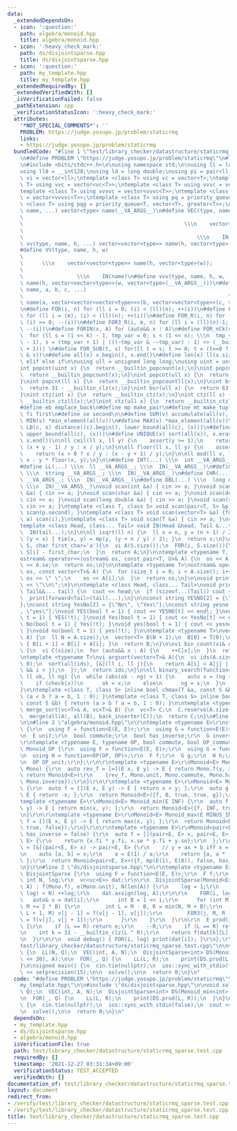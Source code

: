 ```yaml
---
data:
  _extendedDependsOn:
  - icon: ':question:'
    path: algebra/monoid.hpp
    title: algebra/monoid.hpp
  - icon: ':heavy_check_mark:'
    path: ds/disjointsparse.hpp
    title: ds/disjointsparse.hpp
  - icon: ':question:'
    path: my_template.hpp
    title: my_template.hpp
  _extendedRequiredBy: []
  _extendedVerifiedWith: []
  _isVerificationFailed: false
  _pathExtension: cpp
  _verificationStatusIcon: ':heavy_check_mark:'
  attributes:
    '*NOT_SPECIAL_COMMENTS*': ''
    PROBLEM: https://judge.yosupo.jp/problem/staticrmq
    links:
    - https://judge.yosupo.jp/problem/staticrmq
  bundledCode: "#line 1 \"test/library_checker/datastructure/staticrmq_sparse.test.cpp\"\
    \n#define PROBLEM \"https://judge.yosupo.jp/problem/staticrmq\"\n#line 2 \"my_template.hpp\"\
    \n#include <bits/stdc++.h>\n\nusing namespace std;\n\nusing ll = long long;\n\
    using ll8 = __int128;\nusing ld = long double;\nusing pi = pair<ll, ll>;\nusing\
    \ vi = vector<ll>;\ntemplate <class T> using vc = vector<T>;\ntemplate <class\
    \ T> using vvc = vector<vc<T>>;\ntemplate <class T> using vvvc = vector<vvc<T>>;\n\
    template <class T> using vvvvc = vector<vvvc<T>>;\ntemplate <class T> using vvvvvc\
    \ = vector<vvvvc<T>>;\ntemplate <class T> using pq = priority_queue<T>;\ntemplate\
    \ <class T> using pqg = priority_queue<T, vector<T>, greater<T>>;\n\n#define vec(type,\
    \ name, ...) vector<type> name(__VA_ARGS__)\n#define VEC(type, name, size)   \
    \                                                                            \
    \                                                   \\\n    vector<type> name(size);\
    \                                                                            \
    \                                                       \\\n    IN(name)\n#define\
    \ vv(type, name, h, ...) vector<vector<type>> name(h, vector<type>(__VA_ARGS__))\n\
    #define VV(type, name, h, w)                                                 \
    \                                                                            \
    \      \\\n    vector<vector<type>> name(h, vector<type>(w));                \
    \                                                                            \
    \                 \\\n    IN(name)\n#define vvv(type, name, h, w, ...) vector<vector<vector<type>>>\
    \ name(h, vector<vector<type>>(w, vector<type>(__VA_ARGS__)))\n#define vvvv(type,\
    \ name, a, b, c, ...)                                                        \
    \                                                                 \\\n    vector<vector<vector<vector<type>>>>\
    \ name(a, vector<vector<vector<type>>>(b, vector<vector<type>>(c, vector<type>(__VA_ARGS__))))\n\
    \n#define FOR(i, n) for (ll i = 0; (i) < (ll)(n); ++(i))\n#define FOR3(i, m, n)\
    \ for (ll i = (m); (i) < (ll)(n); ++(i))\n#define FOR_R(i, n) for (ll i = (ll)(n)-1;\
    \ (i) >= 0; --(i))\n#define FOR3_R(i, m, n) for (ll i = (ll)(n)-1; (i) >= (ll)(m);\
    \ --(i))\n#define FORIN(x, A) for (auto&& x : A)\n#define FOR_nCk(s, n, k) \\\n\
    \  for (ll s = (1 << k) - 1, tmp_var = 0; s < (1 << n); \\\n  tmp_var = s | (s\
    \ - 1), s = (tmp_var + 1) | (((~tmp_var & -~tmp_var) - 1) >> (__builtin_ctz(s)\
    \ + 1))) \n#define FOR_SUB(t, s) for(ll t = s; t >= 0; t = (t==0 ? -1 : (t - 1)\
    \ & s))\n#define all(x) x.begin(), x.end()\n#define len(x) ll(x.size())\n\n#define\
    \ elif else if\n\nusing ull = unsigned long long;\nusing uint = unsigned int;\n\
    int popcnt(uint x) {\n  return __builtin_popcount(x);\n}\nint popcnt(int x) {\n\
    \  return __builtin_popcount(x);\n}\nint popcnt(ull x) {\n  return __builtin_popcountll(x);\n\
    }\nint popcnt(ll x) {\n  return __builtin_popcountll(x);\n}\nint bsr(uint x) {\n\
    \  return 31 - __builtin_clz(x);\n}\nint bsr(ull x) {\n  return 63 - __builtin_clzll(x);\n\
    }\nint ctz(int x) {\n  return __builtin_ctz(x);\n}\nint ctz(ll x) {\n  return\
    \ __builtin_ctzll(x);\n}\nint ctz(ull x) {\n  return __builtin_ctzll(x);\n}\n\n\
    #define eb emplace_back\n#define mp make_pair\n#define mt make_tuple\n#define\
    \ fi first\n#define se second\n\n#define SUM(v) accumulate(all(v), 0LL)\n#define\
    \ MIN(v) *min_element(all(v))\n#define MAX(v) *max_element(all(v))\n\n#define\
    \ LB(c, x) distance((c).begin(), lower_bound(all(c), (x)))\n#define UB(c, x) distance((c).begin(),\
    \ upper_bound(all(c), (x)))\n#define UNIQUE(x) sort(all(x)), x.erase(unique(all(x)),\
    \ x.end())\n\nll ceil(ll x, ll y) {\n    assert(y >= 1);\n    return (x > 0 ?\
    \ (x + y - 1) / y : x / y);\n}\n\nll floor(ll x, ll y) {\n    assert(y >= 1);\n\
    \    return (x > 0 ? x / y : (x - y + 1) / y);\n}\n\nll mod(ll x, ll y) {\n  return\
    \ x - y * floor(x, y);\n}\n\n#define INT(...) \\\n  int __VA_ARGS__; \\\n  IN(__VA_ARGS__)\n\
    #define LL(...) \\\n  ll __VA_ARGS__; \\\n  IN(__VA_ARGS__)\n#define STR(...)\
    \ \\\n  string __VA_ARGS__; \\\n  IN(__VA_ARGS__)\n#define CHR(...) \\\n  char\
    \ __VA_ARGS__; \\\n  IN(__VA_ARGS__)\n#define DBL(...) \\\n  long double __VA_ARGS__;\
    \ \\\n  IN(__VA_ARGS__)\nvoid scan(int &a) { cin >> a; }\nvoid scan(long long\
    \ &a) { cin >> a; }\nvoid scan(char &a) { cin >> a; }\nvoid scan(double &a) {\
    \ cin >> a; }\nvoid scan(long double &a) { cin >> a; }\nvoid scan(string &a) {\
    \ cin >> a; }\ntemplate <class T, class S> void scan(pair<T, S> &p) { scan(p.first),\
    \ scan(p.second); }\ntemplate <class T> void scan(vector<T> &a) {for(auto &i :\
    \ a) scan(i);}\ntemplate <class T> void scan(T &a) { cin >> a; }\nvoid IN() {}\n\
    template <class Head, class... Tail> void IN(Head &head, Tail &...tail) {\n  scan(head);\n\
    \  IN(tail...);\n}\n\nll isqrt(ll n) {\n  ll x = n, y = (n + 1) / 2;\n  while\
    \ (y < x) { tie(x, y) = mp(y, (y + n / y) / 2); }\n  return x;\n}\n\nvi s_to_vi(string\
    \ S, char first_char='a'){\n  vi A(S.size());\n  FOR(i, S.size()){\n    A[i] =\
    \ S[i] - first_char;\n  }\n  return A;\n}\n\ntemplate <typename T, typename U>\n\
    ostream& operator<<(ostream& os, const pair<T, U>& A) {\n  os << A.fi << \" \"\
    \ << A.se;\n  return os;\n}\n\ntemplate <typename T>\nostream& operator<<(ostream&\
    \ os, const vector<T>& A) {\n  for (size_t i = 0; i < A.size(); i++) {\n    if(i)\
    \ os << \" \";\n    os << A[i];\n  }\n  return os;\n}\n\nvoid print() {\n  cout\
    \ << \"\\n\";\n}\n\ntemplate <class Head, class... Tail>\nvoid print(Head&& head,\
    \ Tail&&... tail) {\n  cout << head;\n  if (sizeof...(Tail)) cout << \" \";\n\
    \  print(forward<Tail>(tail)...);\n}\n\nconst string YESNO[2] = {\"NO\", \"YES\"\
    };\nconst string YesNo[2] = {\"No\", \"Yes\"};\nconst string yesno[2] = {\"no\"\
    , \"yes\"};\nvoid YES(bool t = 1) { cout << YESNO[t] << endl; }\nvoid NO(bool\
    \ t = 1) { YES(!t); }\nvoid Yes(bool t = 1) { cout << YesNo[t] << endl; }\nvoid\
    \ No(bool t = 1) { Yes(!t); }\nvoid yes(bool t = 1) { cout << yesno[t] << endl;\
    \ }\nvoid no(bool t = 1) { yes(!t); }\n\ntemplate <typename T>\nvector<T> cumsum(vector<T>\
    \ A) {\n  ll N = A.size();\n  vector<T> B(N + 1);\n  B[0] = T(0);\n  FOR(i, N)\
    \ { B[i + 1] = B[i] + A[i]; }\n  return B;\n}\n\nvi bin_count(vi& A, ll size)\
    \ {\n  vi C(size);\n  for (auto&& x : A) {\n    ++C[x];\n  }\n  return C;\n}\n\
    \ntemplate <typename T>\nvi argsort(vector<T>& A){\n  vi ids(A.size());\n  iota(all(ids),\
    \ 0);\n  sort(all(ids), [&](ll i, ll j){\n    return A[i] < A[j] || (A[i] == A[j]\
    \ && i < j);\n  });\n  return ids;\n}\n\nll binary_search(function<bool(ll)> check,\
    \ ll ok, ll ng) {\n  while (abs(ok - ng) > 1) {\n    auto x = (ng + ok) / 2;\n\
    \    if (check(x))\n      ok = x;\n    else\n      ng = x;\n  }\n  return ok;\n\
    }\n\ntemplate <class T, class S> inline bool chmax(T &a, const S &b) { return\
    \ (a < b ? a = b, 1 : 0); }\ntemplate <class T, class S> inline bool chmin(T &a,\
    \ const S &b) { return (a > b ? a = b, 1 : 0); }\n\ntemplate <typename T>\nvc<T>\
    \ merge_sort(vc<T>& A, vc<T>& B) {\n  vc<T> C;\n  C.reserve(A.size() + B.size());\n\
    \  merge(all(A), all(B), back_inserter(C));\n  return C;\n}\n#line 3 \"test/library_checker/datastructure/staticrmq_sparse.test.cpp\"\
    \n\n#line 2 \"algebra/monoid.hpp\"\n\r\ntemplate <typename E>\r\nstruct Monoid\
    \ {\r\n  using F = function<E(E, E)>;\r\n  using G = function<E(E)>;\r\n  F f;\r\
    \n  E unit;\r\n  bool commute;\r\n  bool has_inverse;\r\n  G inverse;\r\n};\r\n\
    \r\ntemplate <typename E, typename OP, bool commute, bool OP_commute>\r\nstruct\
    \ Monoid_OP {\r\n  using F = function<E(E, E)>;\r\n  using G = function<E(E, OP)>;\r\
    \n  using H = function<OP(OP, OP)>;\r\n  F f;\r\n  G g;\r\n  H h;\r\n  E unit;\r\
    \n  OP OP_unit;\r\n};\r\n\r\ntemplate <typename E>\r\nMonoid<E> Monoid_reverse(Monoid<E>\
    \ Mono) {\r\n  auto rev_f = [=](E x, E y) -> E { return Mono.f(y, x); };\r\n \
    \ return Monoid<E>(\r\n    {rev_f, Mono.unit, Mono.commute, Mono.has_inverse,\
    \ Mono.inverse});\r\n}\r\n\r\ntemplate <typename E>\r\nMonoid<E> Monoid_add()\
    \ {\r\n  auto f = [](E x, E y) -> E { return x + y; };\r\n  auto g = [](E x) ->\
    \ E { return -x; };\r\n  return Monoid<E>({f, 0, true, true, g});\r\n}\r\n\r\n\
    template <typename E>\r\nMonoid<E> Monoid_min(E INF) {\r\n  auto f = [](E x, E\
    \ y) -> E { return min(x, y); };\r\n  return Monoid<E>({f, INF, true, false});\r\
    \n}\r\n\r\ntemplate <typename E>\r\nMonoid<E> Monoid_max(E MINUS_INF) {\r\n  auto\
    \ f = [](E x, E y) -> E { return max(x, y); };\r\n  return Monoid<E>({f, MINUS_INF,\
    \ true, false});\r\n}\r\n\r\ntemplate <typename E>\r\nMonoid<pair<E, E>> Monoid_affine(bool\
    \ has_inverse = false) {\r\n  auto f = [](pair<E, E> x, pair<E, E> y) -> pair<E,\
    \ E> {\r\n    return {x.fi * y.fi, x.se * y.fi + y.se};\r\n  };\r\n  auto inv\
    \ = [&](pair<E, E> x) -> pair<E, E> {\r\n    // y = ax + b iff x = (1/a) y - (b/a)\r\
    \n    auto [a, b] = x;\r\n    a = E(1) / a;\r\n    return {a, a * (-b)};\r\n \
    \ };\r\n  return Monoid<pair<E, E>>({f, mp(E(1), E(0)), false, has_inverse, inv});\r\
    \n}\r\n#line 2 \"ds/disjointsparse.hpp\"\n\r\ntemplate <typename E>\r\nstruct\
    \ DisjointSparse {\r\n  using F = function<E(E, E)>;\r\n  F f;\r\n  E e;\r\n \
    \ int N, log;\r\n  vc<vc<E>> dat;\r\n\r\n  DisjointSparse(Monoid<E> Mono, vc<E>\
    \ A) : f(Mono.f), e(Mono.unit), N(len(A)) {\r\n    log = 1;\r\n    while ((1 <<\
    \ log) < N) ++log;\r\n    dat.assign(log, A);\r\n\r\n    FOR(i, log) {\r\n   \
    \   auto& v = dat[i];\r\n      int B = 1 << i;\r\n      for (int M = B; M <= N;\
    \ M += 2 * B) {\r\n        int L = M - B, R = min(N, M + B);\r\n        FOR3_R(j,\
    \ L + 1, M) v[j - 1] = f(v[j - 1], v[j]);\r\n        FOR3(j, M, R - 1) v[j + 1]\
    \ = f(v[j], v[j + 1]);\r\n      }\r\n    }\r\n  }\r\n\r\n  E prod(int L, int R)\
    \ {\r\n    if (L == R) return e;\r\n    --R;\r\n    if (L == R) return dat[0][L];\r\
    \n    int k = 31 - __builtin_clz(L ^ R);\r\n    return f(dat[k][L], dat[k][R]);\r\
    \n  }\r\n\r\n  void debug() { FOR(i, log) print(dat[i]); }\r\n};\r\n#line 5 \"\
    test/library_checker/datastructure/staticrmq_sparse.test.cpp\"\n\nvoid solve()\
    \ {\n  LL(N, Q);\n  VEC(int, A, N);\n  DisjointSparse<int> DS(Monoid_min<int>(1\
    \ << 30), A);\n\n  FOR(_, Q) {\n    LL(L, R);\n    print(DS.prod(L, R));\n  }\n\
    }\n\nsigned main() {\n  cin.tie(nullptr);\n  ios::sync_with_stdio(false);\n  cout\
    \ << setprecision(15);\n\n  solve();\n\n  return 0;\n}\n"
  code: "#define PROBLEM \"https://judge.yosupo.jp/problem/staticrmq\"\n#include \"\
    my_template.hpp\"\n\n#include \"ds/disjointsparse.hpp\"\n\nvoid solve() {\n  LL(N,\
    \ Q);\n  VEC(int, A, N);\n  DisjointSparse<int> DS(Monoid_min<int>(1 << 30), A);\n\
    \n  FOR(_, Q) {\n    LL(L, R);\n    print(DS.prod(L, R));\n  }\n}\n\nsigned main()\
    \ {\n  cin.tie(nullptr);\n  ios::sync_with_stdio(false);\n  cout << setprecision(15);\n\
    \n  solve();\n\n  return 0;\n}\n"
  dependsOn:
  - my_template.hpp
  - ds/disjointsparse.hpp
  - algebra/monoid.hpp
  isVerificationFile: true
  path: test/library_checker/datastructure/staticrmq_sparse.test.cpp
  requiredBy: []
  timestamp: '2021-12-27 03:31:34+09:00'
  verificationStatus: TEST_ACCEPTED
  verifiedWith: []
documentation_of: test/library_checker/datastructure/staticrmq_sparse.test.cpp
layout: document
redirect_from:
- /verify/test/library_checker/datastructure/staticrmq_sparse.test.cpp
- /verify/test/library_checker/datastructure/staticrmq_sparse.test.cpp.html
title: test/library_checker/datastructure/staticrmq_sparse.test.cpp
---
```

